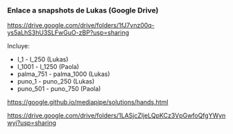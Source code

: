 ### Enlace a snapshots de Lukas (Google Drive)

https://drive.google.com/drive/folders/1fJ7vnz00q-ys5aLhS3hU3SLFwGuO-zBP?usp=sharing

Incluye:
- l_1 - l_250 (Lukas)
- l_1001 - l_1250 (Paola)
- palma_751 - palma_1000 (Lukas)
- puno_1 - puno_250 (Lukas)
- puno_501 - puno_750 (Paola)


https://google.github.io/mediapipe/solutions/hands.html

https://drive.google.com/drive/folders/1LASjcZljeLQpKCz3VpGwfoQfgYWynwyj?usp=sharing
